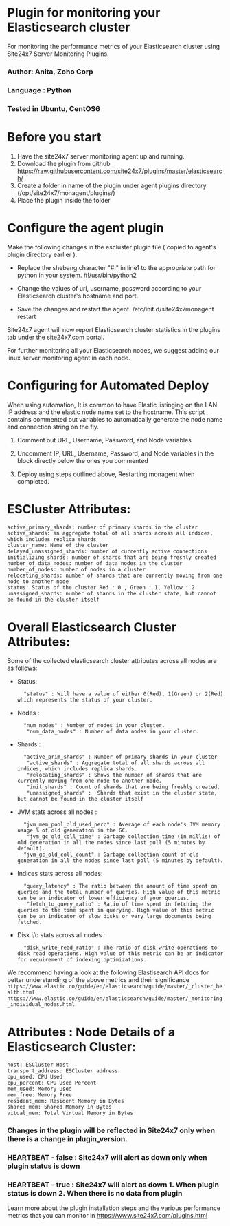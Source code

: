 Plugin for monitoring your Elasticsearch cluster
================================================

For monitoring the performance metrics of your Elasticsearch cluster using Site24x7 Server Monitoring Plugins. 
  
### Author: Anita, Zoho Corp
### Language : Python
### Tested in Ubuntu, CentOS6

Before you start
======================

1. Have the site24x7 server monitoring agent up and running.
2. Download the plugin from github https://raw.githubusercontent.com/site24x7/plugins/master/elasticsearch/
3. Create a folder in name of the plugin under agent plugins directory (/opt/site24x7/monagent/plugins/)
4. Place the plugin inside the folder 


Configure the agent plugin
==========================
 
Make the following changes in the escluster plugin file ( copied to agent's plugin directory earlier ).

- Replace the shebang character "#!" in line1 to the appropriate path for python in your system.
		#!/usr/bin/python2
- Change the values of url, username, password according to your Elasticsearch cluster's hostname and port.

- Save the changes and restart the agent.
		/etc/init.d/site24x7monagent restart

Site24x7 agent will now report Elasticsearch cluster statistics in the plugins tab under the site24x7.com portal.

For further monitoring all your Elasticsearch nodes, we suggest adding our linux server monitoring agent in each node.

Configuring for Automated Deploy
================================
When using automation, It is common to have Elastic listinging on the LAN IP address and the elastic node name set to the hostname.
This script contains commented out variables to automatically generate the node name and connection string on the fly.

1. Comment out URL, Username, Password, and Node variables

2. Uncomment IP, URL, Username, Password, and Node variables in the block directly below the ones you commented

3. Deploy using steps outlined above, Restarting monagent when completed. 



ESCluster Attributes:
=====================

	active_primary_shards: number of primary shards in the cluster
	active_shards: an aggregate total of all shards across all indices, which includes replica shards
	cluster_name: Name of the cluster
	delayed_unassigned_shards: number of currently active connections
	initializing_shards: number of shards that are being freshly created
	number_of_data_nodes: number of data nodes in the cluster
	number_of_nodes: number of nodes in a cluster
	relocating_shards: number of shards that are currently moving from one node to another node
	status: Status of the cluster Red : 0 , Green : 1, Yellow : 2
	unassigned_shards: number of shards in the cluster state, but cannot be found in the cluster itself        

Overall Elasticsearch Cluster Attributes:
=========================================

Some of the collected elasticsearch cluster attributes across all nodes are as follows:
		
- Status:
		
        "status" : Will have a value of either 0(Red), 1(Green) or 2(Red) which represents the status of your cluster.
		
- Nodes :
        
        "num_nodes" : Number of nodes in your cluster.
		 "num_data_nodes" : Number of data nodes in your cluster.

- Shards :
		
        "active_prim_shards" : Number of primary shards in your cluster
		 "active_shards" : Aggregate total of all shards across all indices, which includes replica shards.
		 "relocating_shards" : Shows the number of shards that are currently moving from one node to another node.
		 "init_shards" : Count of shards that are being freshly created.
		 "unassigned_shards" :  Shards that exist in the cluster state, but cannot be found in the cluster itself

- JVM stats across all nodes :
		
        "jvm_mem_pool_old_used_perc" : Average of each node's JVM memory usage % of old generation in the GC.
		 "jvm_gc_old_coll_time" : Garbage collection time (in millis) of old generation in all the nodes since last poll (5 minutes by default).
		"jvm_gc_old_coll_count" : Garbage collection count of old generation in all the nodes since last poll (5 minutes by default).

- Indices stats across all nodes:
		
        "query_latency" : The ratio between the amount of time spent on queries and the total number of queries. High value of this metric can be an indicator of lower efficiency of your queries.
		 "fetch_to_query_ratio" : Ratio of time spent in fetching the queries to the time spent in querying. High value of this metric can be an indicator of slow disks or very large documents being fetched.

- Disk i/o stats across all nodes :
		
        "disk_write_read_ratio" : The ratio of disk write operations to disk read operations. High value of this metric can be an indicator for requirement of indexing optimizations.

We recommend having a look at the following Elastisearch API docs for better understanding of the above metrics and their significance
`https://www.elastic.co/guide/en/elasticsearch/guide/master/_cluster_health.html`
`https://www.elastic.co/guide/en/elasticsearch/guide/master/_monitoring_individual_nodes.html`


Attributes : Node Details of a Elasticsearch Cluster:
======================================================

	host: ESCluster Host
	transport_address: ESCluster address
	cpu_used: CPU Used
    cpu_percent: CPU Used Percent
    mem_used: Memory Used
    mem_free: Memory Free
    resident_mem: Resident Memory in Bytes
    shared_mem: Shared Memory in Bytes
    vitual_mem: Total Virtual Memory in Bytes


### Changes in the plugin will be reflected in Site24x7 only when there is a change in plugin_version.

### HEARTBEAT - false : Site24x7 will alert as down only when plugin status is down
### HEARTBEAT - true  : Site24x7 will alert as down 1. When plugin status is down 2. When there is no data from plugin


Learn more about the plugin installation steps and the various performance metrics that you can monitor in https://www.site24x7.com/plugins.html        
